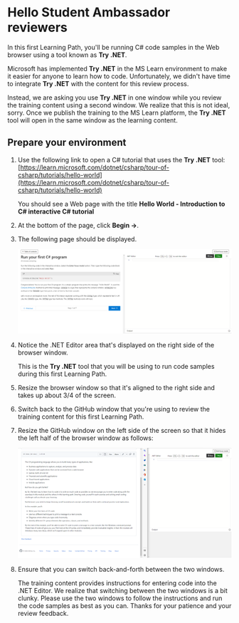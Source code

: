 # Hello Student Ambassador reviewers

In this first Learning Path, you'll be running C# code samples in the Web browser using a tool known as **Try .NET**.

Microsoft has implemented **Try .NET** in the MS Learn environment to make it easier for anyone to learn how to code. Unfortunately, we didn't have time to integrate **Try .NET** with the content for this review process.

Instead, we are asking you use **Try .NET** in one window while you review the training content using a second window. We realize that this is not ideal, sorry. Once we publish the training to the MS Learn platform, the **Try .NET** tool will open in the same window as the learning content.

## Prepare your environment

1. Use the following link to open a C# tutorial that uses the **Try .NET** tool: [https://learn.microsoft.com/dotnet/csharp/tour-of-csharp/tutorials/hello-world](https://learn.microsoft.com/dotnet/csharp/tour-of-csharp/tutorials/hello-world)

    You should see a Web page with the title **Hello World - Introduction to C# interactive C# tutorial**

1. At the bottom of the page, click **Begin ->**.

1. The following page should be displayed.

    ![Try .NET tool](../media/Tutorial-TryDotNET.PNG)

1. Notice the .NET Editor area that's displayed on the right side of the browser window.

    This is the **Try .NET** tool that you will be using to run code samples during this first Learning Path.

1. Resize the browser window so that it's aligned to the right side and takes up about 3/4 of the screen.

1. Switch back to the GitHub window that you're using to review the training content for this first Learning Path.

1. Resize the GitHub window on the left side of the screen so that it hides the left half of the browser window as follows:

    ![Overlap windows](../media/GitHub-Window-with-TryDotNet-Window.PNG)

1. Ensure that you can switch back-and-forth between the two windows.

    The training content provides instructions for entering code into the .NET Editor. We realize that switching between the two windows is a bit clunky. Please use the two windows to follow the instructions and run the code samples as best as you can. Thanks for your patience and your review feedback.
